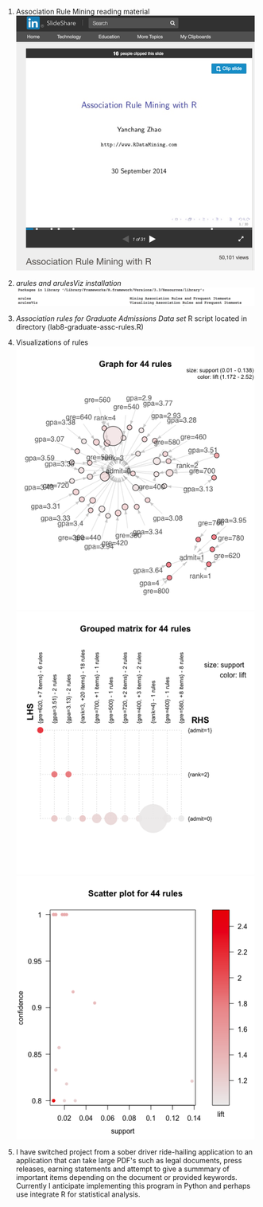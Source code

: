 1. Association Rule Mining reading material
![AsscRuleSlides](../images/asscrulesslides.png)

2. *arules and arulesViz installation*
![Rinstall](../images/Rinstall.png)

3. *Association rules for Graduate Admissions Data set*
R script located in directory (lab8-graduate-assc-rules.R)

4. Visualizations of rules
![Rgraph](../images/RGraph.png)
![Rgroup](../images/RGroup.png)
![RScatter](../images/RScatter.png)

6. I have switched project from a sober driver ride-hailing application to an application that can take large PDF's such as legal documents, press releases, earning statements and attempt to give a summmary of important items depending on the document or provided keywords. Currently I anticipate implementing this program in Python and perhaps use integrate R for statistical analysis.